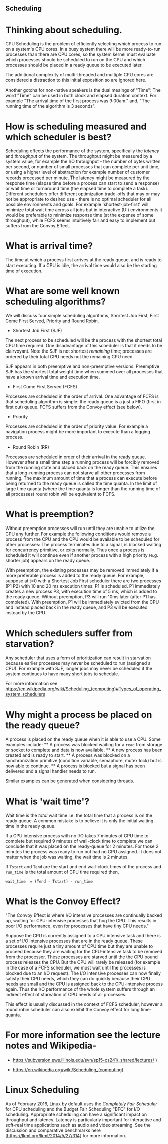 ## Scheduling

# Thinking about scheduling.

CPU Scheduling is the problem of efficiently selecting which process to run on a system's CPU cores. In a busy system there will be more ready-to-run processes than there are CPU cores, so the system kernel must evaluate which processes should be scheduled to run on the CPU and which processes should be placed in a ready queue to be executed later.

The additional complexity of multi-threaded and multiple CPU cores are considered a distraction to this initial exposition so are ignored here.

Another gotcha for non-native speakers is the dual meaings of "Time": The word "Time" can be used in both clock and elapsed duration context. For example "The arrival time of the first process was 9:00am." and, "The running time of the algorithm is 3 seconds".

# How is scheduling measured and which scheduler is best?

Scheduling effects the performance of the system, specifically the *latency* and *throughput* of the system. The throughput might be measured by a system value, for example the I/O throughput - the number of bytes written per second, or number of small processes that can complete per unit time, or using a higher level of abstraction for example number of customer records processed per minute. The latency might be measured by the response time (elapse time before a process can start to send a response) or wait time or turnaround time (the elapsed time to complete a task). Different schedulers offer different optimization trade-offs that may or may not be appropriate to desired use - there is no optimal scheduler for all possible environments and goals. For example 'shortest-job-first' will minimize total wait time across all jobs but in interactive (UI) environments it would be preferable to minimize response time (at the expense of some throughput), while FCFS seems intuitively fair and easy to implement but suffers from the Convoy Effect.

# What is arrival time?

The time at which a process first arrives at the ready queue, and is ready to start executing. If a CPU is idle, the arrival time would also be the starting time of execution.

# What are some well known scheduling algorithms?

We will discuss four simple scheduling algorithms, Shortest Job First, First Come First Served, Priority and Round Robin.

* Shortest Job First (SJF)

The next process to be scheduled will be the process with the shortest total CPU time required. One disadvantage of this scheduler is that it needs to be clairvoyant. Note the SJF is not shortest _remaining_ time; processes are ordered by their total CPU needs not the remaining CPU need.

SJF appears in both preemptive and non-preemptive versions. Preemptive SJF has the shortest total weight time when summed over all processes that have a known arrival time and execution time.

* First Come First Served (FCFS)

Processes are scheduled in the order of arrival. One advantage of FCFS is that scheduling algorithm is simple: the ready queue is a just a FIFO (first in first out) queue.
FCFS suffers from the Convoy effect (see below).

* Priority

Processes are scheduled in the order of priority value. For example a navigation process might be more important to execute than a logging process.

* Round Robin (RR)

Processes are scheduled in order of their arrival in the ready queue. However after a small time step a running process will be forcibly removed from the running state and placed back on the ready queue. This ensures that a long-running process can not starve all other processes from running.
The maximum amount of time that a process can execute before being returned to the ready queue is called the time quanta. In the limit of large time quanta (where the time quanta is longer than the running time of all processes) round robin will be equivalent to FCFS.

# What is preemption?

Without preemption processes will run until they are unable to utilize the CPU any further. For example the following conditions would remove a process from the CPU and the CPU would be available to be scheduled for other processes: The process terminates due to a signal, is blocked waiting for concurrency primitive, or exits normally.
Thus once a process is scheduled it will continue even if another process with a high priority (e.g. shorter job) appears on the ready queue.

With preemption, the existing processes may be removed immediately if a more preferable process is added to the ready queue. For example, suppose at t=0 with a Shortest Job First scheduler there are two processes (P1 P2) with 10 and 20 ms execution times. P1 is scheduled. P1 immediately creates a new process P3, with execution time of 5 ms, which is added to the ready queue. Without preemption, P3 will run 10ms later (after P1 has completed). With preemption, P1 will be immediately evicted from the CPU and instead placed back in the ready queue, and P3 will be executed instead by the CPU.

# Which schedulers suffer from starvation?
Any scheduler that uses a form of prioritization can result in starvation because earlier processes may never be scheduled to run (assigned a CPU). For example with SJF, longer jobs may never be scheduled if the system continues to have many short jobs to schedule.

For more information see
https://en.wikipedia.org/wiki/Scheduling_(computing)#Types_of_operating_system_schedulers

# Why might a process be placed on the ready queue?

A process is placed on the ready queue when it is able to use a CPU. Some examples include:
** A process was blocked waiting for a `read` from storage or socket to complete and data is now available.
** A new process has been created and is ready to start.
** A process was blocked on a synchronization primitive (condition variable, semaphore, mutex lock) but is now able to continue.
** A process is blocked but a signal has been delivered and a signal handler needs to run.

Similar examples can be generated when considering threads.

# What is 'wait time'? 

Wait time is the *total* wait time i.e. the total time that a process is on the ready queue. A common mistake is to believe it is only the initial waiting time in the ready queue.

If a CPU intensive process with no I/O takes 7 minutes of CPU time to complete but required 9 minutes of wall-clock time to complete we can conclude that it was placed on the ready-queue for 2 minutes. For those 2 minutes the process was ready to run but had no CPU assigned. It does not matter when the job was waiting, the wait time is 2 minutes.

If  `Tstart` and `Tend` are the start and end wall-clock times of the process and `run_time` is the total amount of CPU time required then,

`wait_time  = (Tend - Tstart) - run_time`


# What is the Convoy Effect?

"The Convoy Effect is where I/O intensive processes are continually backed up, waiting for CPU-intensive processes that hog the CPU. This results in poor I/O performance, even for processes that have tiny CPU needs."

Suppose the CPU is currently assigned to a CPU intensive task and there is a set of I/O intensive processes that are in the ready queue. These processes require just a tiny amount of CPU time but they are unable to proceed because they are waiting for the CPU-intensive task to be removed from the processor. These processes are starved until the the CPU bound process releases the CPU. But the CPU will rarely be released (for example in the case of a FCFS scheduler, we must wait until the processes is blocked due to an I/O request). The I/O intensive processes can now finally satisfy their CPU needs, which they can do quickly because their CPU needs are small and the CPU is assigned back to the CPU-intensive process again. Thus the I/O performance of the whole system suffers through an indirect effect of starvation of CPU needs of all processes.

This effect is usually discussed in the context of FCFS scheduler, however a round robin scheduler can also exhibit the Convoy effect for long time-quanta.

# For more information see the lecture notes and Wikipedia-

* https://subversion.ews.illinois.edu/svn/sp15-cs241/_shared/lectures/  )

* https://en.wikipedia.org/wiki/Scheduling_(computing)

# Linux Scheduling
As of February 2016, Linux by default uses the *Completely Fair Scheduler* for CPU scheduling and the Budget Fair Scheduling "BFQ" for I/O scheduling. Appropriate scheduling can have a significant impact on throughput and latency. Latency is particularly important for interactive and soft-real time applications such as audio and video streaming. See the discussion and comparative benchmarks here [https://lkml.org/lkml/2014/5/27/314] for more information.


